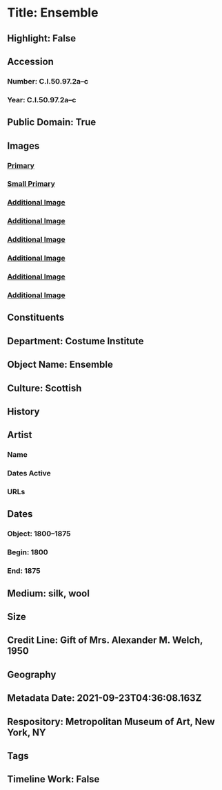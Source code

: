 # Title: Ensemble
## Highlight: False
## Accession
### Number: C.I.50.97.2a–c
### Year: C.I.50.97.2a–c
## Public Domain: True
## Images
### [Primary](https://images.metmuseum.org/CRDImages/ci/original/CI50.97.2a_F.jpg)
### [Small Primary](https://images.metmuseum.org/CRDImages/ci/web-large/CI50.97.2a_F.jpg)
### [Additional Image](https://images.metmuseum.org/CRDImages/ci/original/CI50.97.2a_B.jpg)
### [Additional Image](https://images.metmuseum.org/CRDImages/ci/original/CI50.97.2a_S.jpg)
### [Additional Image](https://images.metmuseum.org/CRDImages/ci/original/CI50.97.2a_d.jpg)
### [Additional Image](https://images.metmuseum.org/CRDImages/ci/original/CI50.97.2b_F.jpg)
### [Additional Image](https://images.metmuseum.org/CRDImages/ci/original/CI50.97.2b_B.jpg)
### [Additional Image](https://images.metmuseum.org/CRDImages/ci/original/CI50.97.2c.jpg)
## Constituents
## Department: Costume Institute
## Object Name: Ensemble
## Culture: Scottish
## History
## Artist
### Name
### Dates Active
### URLs
## Dates
### Object: 1800–1875
### Begin: 1800
### End: 1875
## Medium: silk, wool
## Size
## Credit Line: Gift of Mrs. Alexander M. Welch, 1950
## Geography
## Metadata Date: 2021-09-23T04:36:08.163Z
## Respository: Metropolitan Museum of Art, New York, NY
## Tags
## Timeline Work: False
